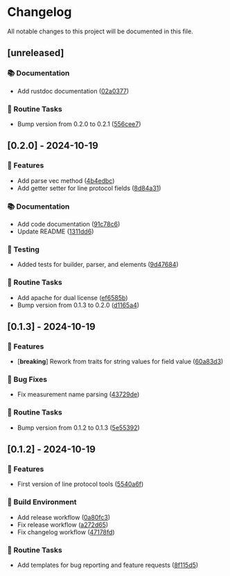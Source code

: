 # Changelog

All notable changes to this project will be documented in this file.

## [unreleased]

### 📚 Documentation

- Add rustdoc documentation ([02a0377](https://github.com/sbr075/influxlp-tools-rs/commit/02a0377b1a567b2f8349bb5d0f02a9f91d619581))

### 🧹 Routine Tasks

- Bump version from 0.2.0 to 0.2.1 ([556cee7](https://github.com/sbr075/influxlp-tools-rs/commit/556cee71f55fb3efe697abceafcd2ef4f21bc377))

## [0.2.0] - 2024-10-19

### 🚀 Features

- Add parse vec method ([4b4edbc](https://github.com/sbr075/influxlp-tools-rs/commit/4b4edbcc683e9feae1c6b29a8e9340cf98cf1df2))
- Add getter setter for line protocol fields ([8d84a31](https://github.com/sbr075/influxlp-tools-rs/commit/8d84a3191f9ce6c1b8195adccf9dd0fc463543d4))

### 📚 Documentation

- Add code documentation ([91c78c6](https://github.com/sbr075/influxlp-tools-rs/commit/91c78c6f034e319ed26c4acc16e1096490691c69))
- Update README ([1311dd6](https://github.com/sbr075/influxlp-tools-rs/commit/1311dd6361791a3ad22c62c8859dc2890feb1f9a))

### 🧪 Testing

- Added tests for builder, parser, and elements ([9d47684](https://github.com/sbr075/influxlp-tools-rs/commit/9d476846c0d3bf02c5c95ffac83ec5c549cc8067))

### 🧹 Routine Tasks

- Add apache for dual license ([ef6585b](https://github.com/sbr075/influxlp-tools-rs/commit/ef6585b119cbbe5edaf3342fa56900c2a33f2e39))
- Bump version from 0.1.3 to 0.2.0 ([d1165a4](https://github.com/sbr075/influxlp-tools-rs/commit/d1165a4e4451add9ad63fa731ae40cc5852aa038))

## [0.1.3] - 2024-10-19

### 🚀 Features

- [**breaking**] Rework from traits for string values for field value ([60a83d3](https://github.com/sbr075/influxlp-tools-rs/commit/60a83d30ab3eb65c00d33482cfb945ade1a6ab3e))

### 🐛 Bug Fixes

- Fix measurement name parsing ([43729de](https://github.com/sbr075/influxlp-tools-rs/commit/43729dedb7e1ef644227762a1962d3a867da61cd))

### 🧹 Routine Tasks

- Bump version from 0.1.2 to 0.1.3 ([5e55392](https://github.com/sbr075/influxlp-tools-rs/commit/5e55392adfade5c665bd7f8566b0ffffaf838f8f))

## [0.1.2] - 2024-10-19

### 🚀 Features

- First version of line protocol tools ([5540a6f](https://github.com/sbr075/influxlp-tools-rs/commit/5540a6f1aba47f68909e95d546206b63704dc3cb))

### 🔨 Build Environment

- Add release workflow ([0a80fc3](https://github.com/sbr075/influxlp-tools-rs/commit/0a80fc3c690db6853dfaccb3db51209c515246de))
- Fix release workflow ([a272d65](https://github.com/sbr075/influxlp-tools-rs/commit/a272d6594e3421ad7b539afb887c24f2391a3784))
- Fix changelog workflow ([47178fd](https://github.com/sbr075/influxlp-tools-rs/commit/47178fdf70edd3a3a98d95968722d0350acb4e7c))

### 🧹 Routine Tasks

- Add templates for bug reporting and feature requests ([8f115d5](https://github.com/sbr075/influxlp-tools-rs/commit/8f115d580e6e874d1f76f746dfe14e3e9ca18b93))

